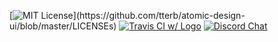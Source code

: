 [![MIT License](https://img.shields.io/apm/l/atomic-design-ui.svg?)](https://github.com/tterb/atomic-design-ui/blob/master/LICENSEs) [![Travis CI w/ Logo](https://img.shields.io/travis/tterb/yt2mp3/master.svg?logo=travis)](https://travis-ci.org/github/codemonkeywtf/codemonkeys) [![Discord Chat](https://img.shields.io/discord/308323056592486420.svg)](https://discord.gg/S4UPTe4)
